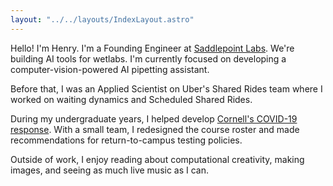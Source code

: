 ```yaml
---
layout: "../../layouts/IndexLayout.astro"
---
```


Hello! I'm Henry. I'm a Founding Engineer at [Saddlepoint Labs](https://saddlepointlabs.com/). We're building AI tools for wetlabs. I'm currently focused on developing a computer-vision-powered AI pipetting assistant.

Before that, I was an Applied Scientist on Uber's Shared Rides team where I worked on waiting dynamics and Scheduled Shared Rides.

During my undergraduate years, I helped develop [Cornell's COVID-19 response](https://henryrobbins.com/experiences/cornell-covid-response/). With a small team, I redesigned the course roster and made recommendations for return-to-campus testing policies.

Outside of work, I enjoy reading about computational creativity, making
images, and seeing as much live music as I can.
